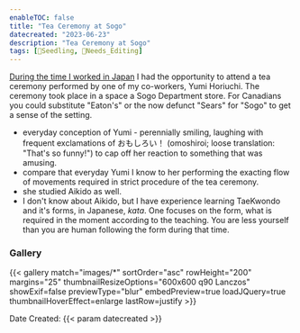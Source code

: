 ```yaml
---
enableTOC: false
title: "Tea Ceremony at Sogo"
datecreated: "2023-06-23"
description: "Tea Ceremony at Sogo"
tags: [🌱Seedling, 🧹Needs_Editing]
---
```


[During the time I worked in Japan](notes/Teaching%20English%20in%20Japan.md) I had the opportunity to attend a tea ceremony performed by one of my co-workers, Yumi Horiuchi. The ceremony took place in a space a Sogo Department store. For Canadians you could substitute "Eaton's" or the now defunct "Sears" for "Sogo" to get a sense of the setting.

- everyday conception of Yumi - perennially smiling, laughing with frequent exclamations of おもしろい！ (omoshiroi;  loose translation: "That's so funny!") to cap off her reaction to something that was amusing.
- compare that everyday Yumi I know to her performing the exacting flow of movements required in strict procedure of the tea ceremony.
- she studied Aikido as well. 
- I don't know about Aikido, but I have experience learning TaeKwondo and it's forms, in Japanese, *kata*. One focuses on the form, what is required in the moment according to the teaching. You are less yourself than you are human following the form during that time.

### Gallery

{{< gallery match="images/*" sortOrder="asc" rowHeight="200" margins="25" thumbnailResizeOptions="600x600 q90 Lanczos" showExif=false previewType="blur" embedPreview=true loadJQuery=true thumbnailHoverEffect=enlarge lastRow=justify >}}

Date Created: {{< param datecreated >}}




